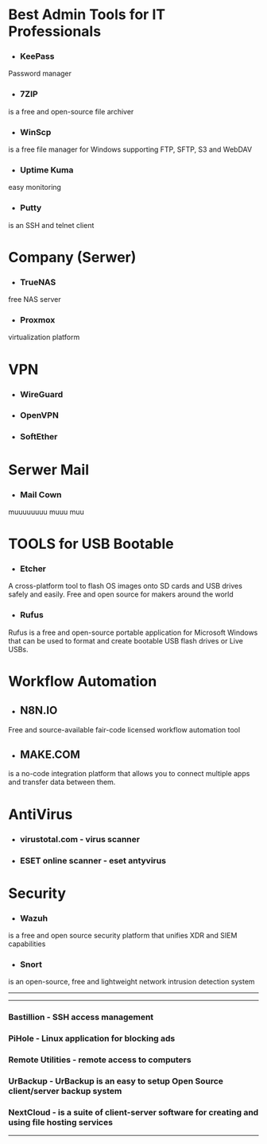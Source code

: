 # Best Admin Tools for IT Professionals 

* ### KeePass 
Password manager

* ### 7ZIP 
is a free and open-source file archiver

* ### WinScp 
is a free file manager for Windows supporting FTP, SFTP, S3 and WebDAV

* ### Uptime Kuma
easy monitoring

* ### Putty
is an SSH and telnet client

# Company (Serwer)

* ### TrueNAS 
free NAS server

* ### Proxmox
virtualization platform

# VPN

* ### WireGuard 

* ### OpenVPN 

* ### SoftEther 

# Serwer Mail

* ### Mail Cown 
muuuuuuuu muuu muu

# TOOLS for USB Bootable

* ### Etcher
A cross-platform tool to flash OS images onto SD cards and USB drives safely and easily. Free and open source for makers around the world

* ### Rufus
Rufus is a free and open-source portable application for Microsoft Windows that can be used to format and create bootable USB flash drives or Live USBs.

# Workflow Automation

* ## N8N.IO
Free and source-available fair-code licensed workflow automation tool

* ## MAKE.COM
 is a no-code integration platform that allows you to connect multiple apps and transfer data between them.

#  AntiVirus

* ### virustotal.com - virus scanner

* ### ESET online scanner - eset antyvirus

# Security

* ### Wazuh 
is a free and open source security platform that unifies XDR and SIEM capabilities

* ### Snort 
is an open-source, free and lightweight network intrusion detection system

---
---

### Bastillion - SSH access management

### PiHole - Linux application for blocking ads

### Remote Utilities - remote access to computers

### UrBackup - UrBackup is an easy to setup Open Source client/server backup system

### NextCloud - is a suite of client-server software for creating and using file hosting services


---
